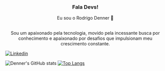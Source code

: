 <img align="center" alt="" src="https://so-development.org/wp-content/uploads/2021/11/full-stack-development.gif" />

<div style="text-align:center;">
  <h3>Fala Devs!</h3>
  Eu sou o Rodrigo Denner 🦈<br><br>
  <p>Sou um apaixonado pela tecnologia, movido pela incessante busca por conhecimento e apaixonado por desafios que impulsionam meu crescimento constante.</p>
</div>


[![Linkedin](https://img.shields.io/badge/LinkedIn-0077B5?style=for-the-badge&logo=linkedin&logoColor=white)](https://www.linkedin.com/in/rodrigo-denner-319089213/)

![Denner's GitHub stats](https://github-readme-stats.vercel.app/api?username=rodrigodenner&show_icons=true&theme=merko)
[![Top Langs](https://github-readme-stats.vercel.app/api/top-langs/?username=rodrigodenner)](https://github.com/anuraghazra/github-readme-stats)

